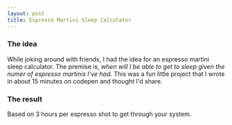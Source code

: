 ```yaml
---
layout: post
title: Espresso Martini Sleep Calculator
---
```


### The idea
While joking around with friends, I had the idea for an espresso martini sleep calculator. The premise is, *when will I be able to get to sleep given the numer of espresso martinis I've had*. This was a fun little project that I wrote in about 15 minutes on codepen and thought I'd share.

### The result

Based on 3 hours per espresso shot to get through your system.

<amp-iframe width=300 height=300
    sandbox="allow-scripts allow-same-origin allow-popups allow-popups-to-escape-sandbox"
    layout="responsive"
    frameborder="0"
    src="//jsfiddle.net/c1bjokmx/embedded/">
</amp-iframe>
